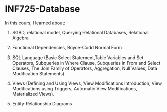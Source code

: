 # INF725-Database

In this cours, I learned about:

1. SGBD, relational model, Querying Relational Databases, Relational Algebra

2. Functional Dependencies, Boyce-Codd Normal Form

3. SQL Language (Basic Select Statement,Table Variables and Set Operators, Subqueries in Where Clause, Subqueries in From and Select Clauses, The Join Family of Operators, Aggregation, Null Values, Data Modification Statements).
    
4. Views (Defining and Using Views, View Modifications Introduction, View Modifications using Triggers, Automatic View Modifications, Materialized Views).
    
5. Entity-Relationship Diagrams
